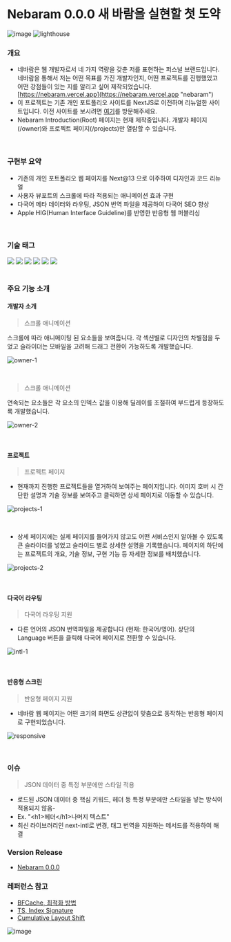 # Nebaram 0.0.0 새 바람을 실현할 첫 도약

![image](https://github.com/yjglab/nebaram/assets/70316567/37a6f010-c733-4825-88f0-f2f3256cbb18)
![lighthouse](https://github.com/yjglab/nebaram/assets/70316567/48292417-c3a5-4d2d-b820-d05e71bc0d27)

### 개요

- 네바람은 웹 개발자로서 네 가지 역량을 갖춘 저를 표현하는 퍼스널 브랜드입니다. 네바람을 통해서 저는 어떤 목표를 가진 개발자인지, 어떤 프로젝트를 진행했었고 어떤 강점들이 있는 지를 알리고 싶어 제작되었습니다. [https://nebaram.vercel.app](https://nebaram.vercel.app "nebaram")
- 이 프로젝트는 기존 개인 포트폴리오 사이트를 NextJS로 이전하며 리뉴얼한 사이트입니다. 이전 사이트를 보시려면 [여기](https://yukjaekyeong.web.app)를 방문해주세요.
- Nebaram Introduction(Root) 페이지는 현재 제작중입니다. 개발자 페이지(/owner)와 프로젝트 페이지(/projects)만 열람할 수 있습니다.

<br />

### 구현부 요약

- 기존의 개인 포트폴리오 웹 페이지를 Next@13 으로 이주하여 디자인과 코드 리뉴얼
- 사용자 뷰포트의 스크롤에 따라 적용되는 애니메이션 효과 구현
- 다국어 메타 데이터와 라우팅, JSON 번역 파일을 제공하여 다국어 SEO 향상
- Apple HIG(Human Interface Guideline)를 반영한 반응형 웹 퍼블리싱

<br />

### 기술 태그

<div> 
<img src="https://img.shields.io/badge/TypeScript-3178C6?style=for-the-badge&logo=TypeScript&logoColor=white">
<img src="https://img.shields.io/badge/React-61DAFB?style=for-the-badge&logo=React&logoColor=white">
<img src="https://img.shields.io/badge/Next.js-000000?style=for-the-badge&logo=Next.js&logoColor=white">
<img src="https://img.shields.io/badge/Tailwindcss-06B6D4?style=for-the-badge&logo=Tailwindcss&logoColor=black">
<img src="https://img.shields.io/badge/Emotion-569A31?style=for-the-badge&logo=Emotion&logoColor=black">
<img src="https://img.shields.io/badge/Framer-0055FF?style=for-the-badge&logo=Framer&logoColor=black">
</div>

<br />

### 주요 기능 소개

#### 개발자 소개

> 스크롤 애니메이션

스크롤에 따라 애니메이팅 된 요소들을 보여줍니다. 각 섹션별로 디자인의 차별점을 두었고 슬라이더는 모바일을 고려해 드래그 전환이 가능하도록 개발했습니다.

![owner-1](https://github.com/yjglab/nebaram/assets/70316567/b84eb738-49f5-49c4-ad02-bc1dfced6149)

<br />

> 스크롤 애니메이션

연속되는 요소들은 각 요소의 인덱스 값을 이용해 딜레이를 조절하여 부드럽게 등장하도록 개발했습니다.

![owner-2](https://github.com/yjglab/nebaram/assets/70316567/99e6b536-b492-4be1-996a-41d9d7c23b62)

<br />

#### 프로젝트

> 프로젝트 페이지

- 현재까지 진행한 프로젝트들을 열거하여 보여주는 페이지입니다. 이미지 호버 시 간단한 설명과 기술 정보를 보여주고 클릭하면 상세 페이지로 이동할 수 있습니다.

![projects-1](https://github.com/yjglab/nebaram/assets/70316567/9bcc22a8-0795-4c4b-8b3d-cf8e3e92e078)

<br />

- 상세 페이지에는 실제 페이지를 들어가지 않고도 어떤 서비스인지 알아볼 수 있도록 큰 슬라이더를 넣었고 슬라이드 별로 상세한 설명을 기록했습니다. 페이지의 하단에는 프로젝트의 개요, 기술 정보, 구현 기능 등 자세한 정보를 배치했습니다.

![projects-2](https://github.com/yjglab/nebaram/assets/70316567/52c45f50-707f-42e7-8325-0f983bb0bd94)

<br />

#### 다국어 라우팅

> 다국어 라우팅 지원

- 다른 언어의 JSON 번역파일을 제공합니다 (현재: 한국어/영어). 상단의 Language 버튼을 클릭해 다국어 페이지로 전환할 수 있습니다.

![intl-1](https://github.com/yjglab/nebaram/assets/70316567/97621348-7a7d-4a3d-bc1d-f91a0c1ae9df)

<br />

#### 반응형 스크린

> 반응형 페이지 지원

- 네바람 웹 페이지는 어떤 크기의 화면도 상관없이 맞춤으로 동작하는 반응형 페이지로 구현되었습니다.

![responsive](https://github.com/yjglab/nebaram/assets/70316567/afe50c82-d7cf-477b-b2fd-4187106b8939)

<br />

### 이슈

> JSON 데이터 중 특정 부분에만 스타일 적용

- 로드된 JSON 데이터 중 핵심 키워드, 헤더 등 특정 부분에만 스타일을 넣는 방식이 적용되지 않음-
- Ex. "\<h1\>헤더\</h1\>나머지 텍스트"
- 최신 라이브러리인 next-intl로 변경, 태그 번역을 지원하는 메서드를 적용하여 해결

### Version Release

- [Nebaram 0.0.0]()

### 레퍼런스 참고

- [BFCache, 최적화 방법](https://web.dev/bfcache/)
- [TS, Index Signature](https://dev.to/keento0809/index-signature-in-typescript-37g1)
- [Cumulative Layout Shift](https://nextjs.org/learn/seo/web-performance/cls)

![image](https://github.com/yjglab/nebaram/assets/70316567/5bc77120-ce07-4052-9db3-460c082852b1)
